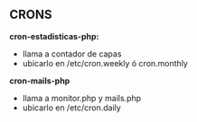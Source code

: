 ## CRONS

**cron-estadisticas-php:**
- llama a contador de capas
- ubicarlo en /etc/cron.weekly ó cron.monthly

**cron-mails-php**
- llama a monitor.php y mails.php
- ubicarlo en /etc/cron.daily

